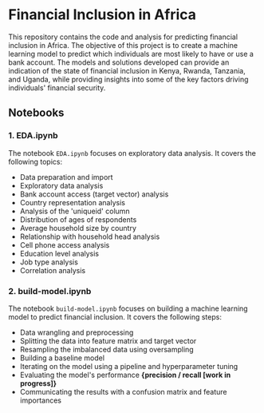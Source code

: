 # Financial Inclusion in Africa

This repository contains the code and analysis for predicting financial inclusion in Africa. The objective of this project is to create a machine learning model to predict which individuals are most likely to have or use a bank account. The models and solutions developed can provide an indication of the state of financial inclusion in Kenya, Rwanda, Tanzania, and Uganda, while providing insights into some of the key factors driving individuals' financial security.

## Notebooks

### 1. EDA.ipynb

The notebook `EDA.ipynb` focuses on exploratory data analysis. It covers the following topics:

- Data preparation and import
- Exploratory data analysis
- Bank account access (target vector) analysis
- Country representation analysis
- Analysis of the 'uniqueid' column
- Distribution of ages of respondents
- Average household size by country
- Relationship with household head analysis
- Cell phone access analysis
- Education level analysis
- Job type analysis
- Correlation analysis

### 2. build-model.ipynb

The notebook `build-model.ipynb` focuses on building a machine learning model to predict financial inclusion. It covers the following steps:

- Data wrangling and preprocessing
- Splitting the data into feature matrix and target vector
- Resampling the imbalanced data using oversampling
- Building a baseline model
- Iterating on the model using a pipeline and hyperparameter tuning
- Evaluating the model's performance **{precision / recall [work in progress]}**
- Communicating the results with a confusion matrix and feature importances
